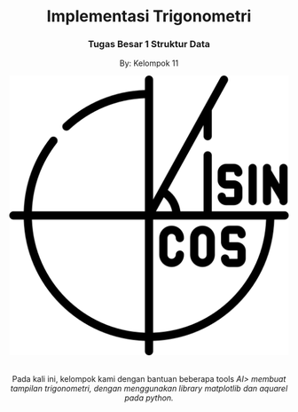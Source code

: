 <div align="center">
    <h1>Implementasi Trigonometri</h1>
    <h3>Tugas Besar 1 Struktur Data</h3>
    <p>By: Kelompok 11</p>

![Example Screenshot](./trigonometry.png)
<br />
<br />

Pada kali ini, kelompok kami dengan bantuan beberapa tools <i>AI> membuat tampilan trigonometri, dengan menggunakan library matplotlib dan aquarel pada python.
